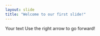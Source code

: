 ```yaml
---
layout: slide
title: "Welcome to our first slide!"
---
```

Your text
Use the right arrow to go forward!